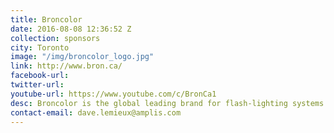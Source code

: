 ```yaml
---
title: Broncolor
date: 2016-08-08 12:36:52 Z
collection: sponsors
city: Toronto
image: "/img/broncolor_logo.jpg"
link: http://www.bron.ca/
facebook-url:
twitter-url:
youtube-url: https://www.youtube.com/c/BronCa1
desc: Broncolor is the global leading brand for flash-lighting systems. broncolor products have been embraced by the world’s most professionally managed studios as the standard for perfect lighting. Although, digital technology has changed dramatically in the environment where the photographer works, one factor remains unchanged. Light. It is still Light that defines the image. This factor has driven broncolor to advance technological progress in professional lighting systems. The broncolor lighting systems offer the photographer a wide range of quality light shapers and power packs that give professionals more choice, control and precision which contribute to their creativity. To meet photographer’s everyday work demands, broncolor focuses on their worldwide customer support with service centers in over 60 countries around the world. In addition to maintenance and repair specialists, the photographer can be assisted in solving lighting problems. The broncolor flashlight equipment and continuous light sources are designed to meet the highest expectations in professional photography. Broncolor flash units are not the smallest, lightest, or lowest-priced - but simply the best with regard to quality and performance.
contact-email: dave.lemieux@amplis.com
---
```


